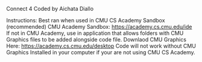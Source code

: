 Connect 4
Coded by Aichata Diallo

Instructions:
Best ran when used in CMU CS Academy Sandbox (recommended)
CMU Academy Sandbox: https://academy.cs.cmu.edu/ide
If not in CMU Academy, use in application that allows folders with CMU Graphics files to be added alongside code file.
Downlaod CMU Graphics Here: https://academy.cs.cmu.edu/desktop
Code will not work without CMU Graphics Installed in your computer if your are not using CMU CS Academy.
